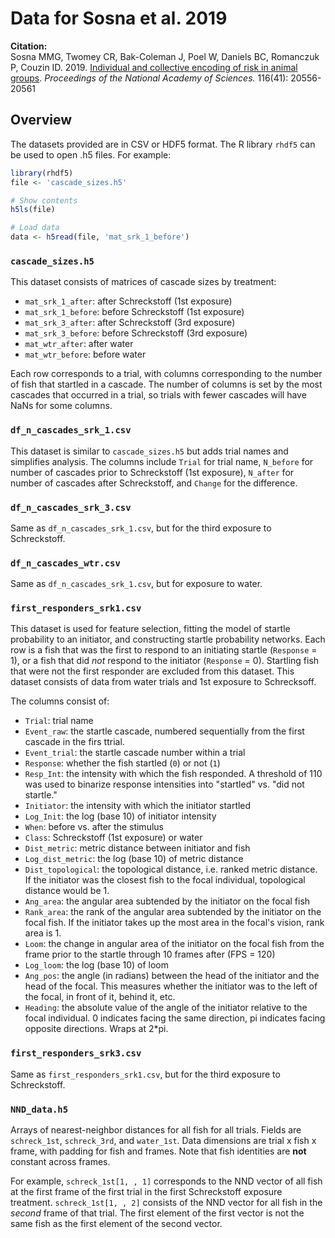 # Data for Sosna et al. 2019

**Citation:**<br>
Sosna MMG, Twomey CR, Bak-Coleman J, Poel W, Daniels BC, Romanczuk P, Couzin ID. 2019. [Individual and collective encoding of risk in animal groups](https://www.pnas.org/content/pnas/early/2019/09/17/1905585116.full.pdf). _Proceedings of the National Academy of Sciences._ 116(41): 20556-20561

## Overview
The datasets provided are in CSV or HDF5 format. The R library `rhdf5` can be used to open .h5 files. For example:

```r
library(rhdf5)
file <- 'cascade_sizes.h5'

# Show contents
h5ls(file)

# Load data
data <- h5read(file, 'mat_srk_1_before')
```

### `cascade_sizes.h5`
This dataset consists of matrices of cascade sizes by treatment:
* `mat_srk_1_after`: after Schreckstoff (1st exposure)
* `mat_srk_1_before`: before Schreckstoff (1st exposure)
* `mat_srk_3_after`: after Schreckstoff (3rd exposure)
* `mat_srk_3_before`: before Schreckstoff (3rd exposure)
* `mat_wtr_after`: after water
* `mat_wtr_before`: before water

Each row corresponds to a trial, with columns corresponding to the number of fish that startled in a cascade. The number of columns is set by the most cascades that occurred in a trial, so trials with fewer cascades will have NaNs for some columns.

### `df_n_cascades_srk_1.csv`
This dataset is similar to `cascade_sizes.h5` but adds trial names and simplifies analysis. The columns include `Trial` for trial name, `N_before` for number of cascades prior to Schreckstoff (1st exposure), `N_after` for number of cascades after Schreckstoff, and `Change` for the difference.

### `df_n_cascades_srk_3.csv`
Same as `df_n_cascades_srk_1.csv`, but for the third exposure to Schreckstoff.

### `df_n_cascades_wtr.csv`
Same as `df_n_cascades_srk_1.csv`, but for exposure to water.

### `first_responders_srk1.csv`
This dataset is used for feature selection, fitting the model of startle probability to an initiator, and constructing startle probability networks. Each row is a fish that was the first to respond to an initiating startle (`Response` = 1), or a fish that did _not_ respond to the initiator (`Response` = 0). Startling fish that were not the first responder are excluded from this dataset. This dataset consists of data from water trials and 1st exposure to Schrecksoff.

The columns consist of:
* `Trial`: trial name
* `Event_raw`: the startle cascade, numbered sequentially from the first cascade in the firs ttrial.
* `Event_trial`: the startle cascade number within a trial
* `Response`: whether the fish startled (`0`) or not (`1`)
* `Resp_Int`: the intensity with which the fish responded. A threshold of 110 was used to binarize response intensities into "startled" vs. "did not startle."
* `Initiator`: the intensity with which the initiator startled
* `Log_Init`: the log (base 10) of initiator intensity
* `When`: before vs. after the stimulus
* `Class`: Schreckstoff (1st exposure) or water
* `Dist_metric`: metric distance between initiator and fish
* `Log_dist_metric`: the log (base 10) of metric distance
* `Dist_topological`: the topological distance, i.e. ranked metric distance. If the initiator was the closest fish to the focal individual, topological distance would be 1.
* `Ang_area`: the angular area subtended by the initiator on the focal fish
* `Rank_area`: the rank of the angular area subtended by the initiator on the focal fish. If the initiator takes up the most area in the focal's vision, rank area is 1.
* `Loom`: the change in angular area of the initiator on the focal fish from the frame prior to the startle through 10 frames after (FPS = 120)
* `Log_loom`: the log (base 10) of loom
* `Ang_pos`: the angle (in radians) between the head of the initiator and the head of the focal. This measures whether the initiator was to the left of the focal, in front of it, behind it, etc.
* `Heading`: the absolute value of the angle of the initiator relative to the focal individual. 0 indicates facing the same direction, pi indicates facing opposite directions. Wraps at 2*pi.

### `first_responders_srk3.csv`
Same as `first_responders_srk1.csv`, but for the third exposure to Schreckstoff.

### `NND_data.h5`
Arrays of nearest-neighbor distances for all fish for all trials. Fields are `schreck_1st`, `schreck_3rd`, and `water_1st`. Data dimensions are trial x fish x frame, with padding for fish and frames. Note that fish identities are **not** constant across frames.

For example, `schreck_1st[1, , 1]` corresponds to the NND vector of all fish at the first frame of the first trial in the first Schreckstoff exposure treatment. `schreck_1st[1, , 2]` consists of the NND vector for all fish in the _second_ frame of that trial. The first element of the first vector is not the same fish as the first element of the second vector.
